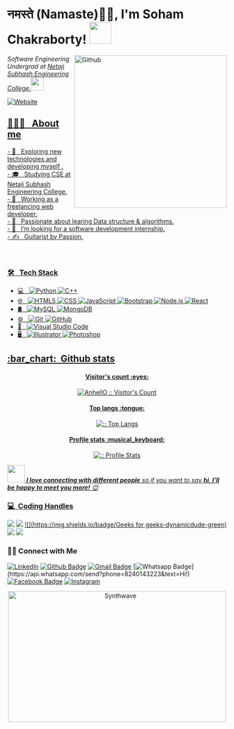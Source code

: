 <h1>नमस्ते (Namaste)🙏🏻, I'm Soham Chakraborty! <img src="https://media.giphy.com/media/mGcNjsfWAjY5AEZNw6/giphy.gif" width="50"></h1>
<!-- <img align='right' src="https://media.giphy.com/media/M9gbBd9nbDrOTu1Mqx/giphy.gif" width="230"> -->
<img width="350" align="right" alt="Github" src="https://user-images.githubusercontent.com/48678280/88862734-4903af80-d201-11ea-968b-9c939d88a37c.gif" />

<p><em>Software Engineering Undergrad at <a href="http://www.nsec.ac.in">Netaji Subhash Engineering College.</a><img src="https://media.giphy.com/media/WUlplcMpOCEmTGBtBW/giphy.gif" width="30"> 
</em></p>
<a href="https://www.anandmainali.com.np" target="_blank"><img alt="Website" src="https://img.shields.io/badge/Website-www.anandmainali.com.np-blue?style=flat&logo=google-chrome">
<h2 >👨🏻‍💻 &nbsp; About me</h2>
- 🤔 &nbsp; Exploring new technologies and developing myself .<br/>
- 🎓 &nbsp; Studying CSE at Netaji Subhash Engineering College.<br/>
- 💼 &nbsp; Working as a freelancing web developer.<br/>
- 🌱 &nbsp; Passionate about learing Data structure & algorithms.<br/>
- 👯 &nbsp; I’m looking for a software development internship. <br/>
- ✍️ &nbsp; Guitarist by Passion.<br/><br/><br/>
<h3> 🛠 &nbsp; Tech Stack</h3>

- 💻 &nbsp;
  ![Python](https://img.shields.io/badge/-Python-333333?style=flat&logo=python)
  ![C++](https://img.shields.io/badge/-C++-333333?style=flat&logo=C%2B%2B&logoColor=00599C)
- 🌐 &nbsp;
  ![HTML5](https://img.shields.io/badge/-HTML5-333333?style=flat&logo=HTML5)
  ![CSS](https://img.shields.io/badge/-CSS-333333?style=flat&logo=CSS3&logoColor=1572B6)
  ![JavaScript](https://img.shields.io/badge/-JavaScript-333333?style=flat&logo=javascript)
  ![Bootstrap](https://img.shields.io/badge/-Bootstrap-333333?style=flat&logo=bootstrap&logoColor=563D7C)
  ![Node.js](https://img.shields.io/badge/-Node.js-333333?style=flat&logo=node.js)
  ![React](https://img.shields.io/badge/-React-333333?style=flat&logo=react)
-  🛢 &nbsp;
  ![MySQL](https://img.shields.io/badge/-MySQL-333333?style=flat&logo=mysql)
  ![MongoDB](https://img.shields.io/badge/-MongoDB-333333?style=flat&logo=mongodb)
- ⚙️ &nbsp;
  ![Git](https://img.shields.io/badge/-Git-333333?style=flat&logo=git)
  ![GitHub](https://img.shields.io/badge/-GitHub-333333?style=flat&logo=github)
- 🔧 &nbsp;
  ![Visual Studio Code](https://img.shields.io/badge/-Visual%20Studio%20Code-333333?style=flat&logo=visual-studio-code&logoColor=007ACC)
- 🖥 &nbsp;
  ![Illustrator](https://img.shields.io/badge/-Illustrator-333333?style=flat&logo=adobe-illustrator)
  ![Photoshop](https://img.shields.io/badge/-Photoshop-333333?style=flat&logo=adobe-photoshop)
<h2 align="">:bar_chart: &nbsp;Github stats </h2>
<h4 align="center">Visitor's count :eyes:</h4>
<p align="center"><img src="https://profile-counter.glitch.me/Soham-Official/count.svg" alt="AnhellO :: Visitor's Count" /></p>

<h4 align="center">Top langs :tongue:</h4>

<p align="center"><img src="https://github-readme-stats.vercel.app/api/top-langs/?username=Soham-Official&langs_count=10&theme=tokyonight&layout=compact" alt=":: Top Langs" /></p>

<h4 align="center">Profile stats :musical_keyboard:</h4>

<p align="center"><img src="https://github-readme-stats.vercel.app/api?username=Soham-Official&show_icons=true&theme=synthwave" alt=" :: Profile Stats" /></p>

<img src="https://media.giphy.com/media/LnQjpWaON8nhr21vNW/giphy.gif" width="40"> <em><b>I love connecting with different people</b> so if you want to say <b>hi, I'll be happy to meet you more!</b> 😊</em>
<h3> 💻 &nbsp;Coding Handles </h3>

[![](https://img.shields.io/badge/HackerRank-dYnAmIcDuDe-brightgreen)](https://www.hackerrank.com/dYnAmIcDuDe)
[![](https://img.shields.io/badge/Codechef-dynamic_dude-white)](https://www.codechef.com/users/dynamic_dude)
[![](https://img.shields.io/badge/Geeks for geeks-dynamicdude-green)](https://auth.geeksforgeeks.org/user/dynamicdude/profile)
[![](https://img.shields.io/badge/Leetcode-dynamic_dude-red)](https://leetcode.com/dynamic_dude/)
[![](https://img.shields.io/badge/Codeforces-dynamic_dude-yellow)](https://codeforces.com/profile/dynamic_dude)

<h3> 🤝🏻 Connect with Me </h3>
  
<a href="https://www.linkedin.com/in/soham-chakraborty-69aa70192/" target="_blank"><img src="https://img.shields.io/badge/LinkedIn-%230077B5.svg?&style=flat-square&logo=linkedin&logoColor=white" alt="LinkedIn"></a>
[![Github Badge](https://img.shields.io/badge/-Github-232323?style=flat-square&logo=Github&logoColor=white&link=https://space.bilibili.com/7708412)](https://github.com/Soham-Official)
[![Gmail Badge](https://img.shields.io/badge/-Gmail-c14438?style=flat-square&logo=Gmail&logoColor=white&link=mailto:soham.chakrabortyofficial@gmail.com)](mailto:soham.chakrabortyofficial@gmail.com)
[![Whatsapp Badge](https://img.shields.io/badge/-Whatsapp-4CA143?style=flat-square&labelColor=4CA143&logo=whatsapp&logoColor=white&link=https://api.whatsapp.com/send?phone=8240143223&text=Hi!)](https://api.whatsapp.com/send?phone=8240143223&text=Hi!)
[![Facebook Badge](https://img.shields.io/badge/-Facebook-3b5998?style=flat-square&labelColor=3b5998&logo=facebook&logoColor=white&link=https://www.facebook.com/soham.chakraborty.5855/)](https://www.facebook.com/soham.chakraborty.5855/)
<a href="https://www.instagram.com/d_y_n_a_m_i_c_d_u_de/" target="_blank"><img src="https://img.shields.io/badge/Instagram-%23E4405F.svg?&style=flat-square&logo=instagram&logoColor=white" alt="Instagram"></a>

<p align="center"><img src="https://thumbs.gfycat.com/GoodnaturedFondGaur-size_restricted.gif" alt="Synthwave" height="300" width="500"></p>

